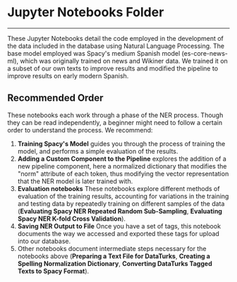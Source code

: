 # Jupyter Notebooks Folder
---
These Jupyter Notebooks detail the code employed in the development of the data included in the database using Natural Language Processing. The base model employed was Spacy's medium Spanish model (es-core-news-ml), which was originally trained on news and Wikiner data. We trained it on a subset of our own texts to improve results and modified the pipeline to improve results on early modern Spanish.

## Recommended Order

These notebooks each work through a phase of the NER process. Though they can be read independently, a beginner might need to follow a certain order to understand the process. We recommend:

1. **Training Spacy's Model** guides you through the process of training the model, and performs a simple evaluation of the results.
1. **Adding a Custom Component to the Pipeline** explores the addition of a new pipeline component, here a normalized dictionary that modifies the "norm" attribute of each token, thus modifying the vector representation that the NER model is later trained with.
1. **Evaluation notebooks** These notebooks explore different methods of evaluation of the training results, accounting for variations in the training and testing data by repeatedly training on different samples of the data (**Evaluating Spacy NER Repeated Random Sub-Sampling**, **Evaluating Spacy NER K-fold Cross Validation**).
1. **Saving NER Output to File** Once you have a set of tags, this notebook documents the way we accessed and exported these tags for upload into our database.
1. Other notebooks document intermediate steps necessary for the notebooks above (**Preparing a Text File for DataTurks**, **Creating a Spelling Normalization Dictionary**, **Converting DataTurks Tagged Texts to Spacy Format**).

